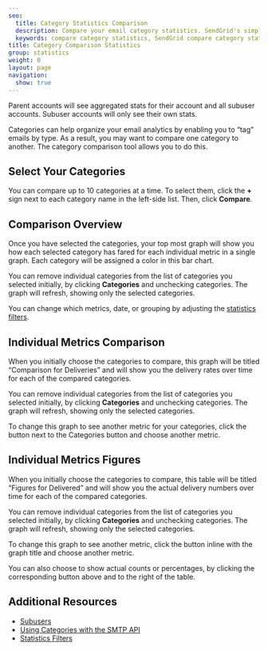 ```yaml
---
seo:
  title: Category Statistics Comparison
  description: Compare your email category statistics. SendGrid's simplified, real-time analytics allows you to compare up to 10 email categories to measure results.
  keywords: compare category statistics, SendGrid compare category statistics, category statistic comparison
title: Category Comparison Statistics
group: statistics
weight: 0
layout: page
navigation:
  show: true
---
```



<call-out>

Parent accounts will see aggregated stats for their account and all subuser accounts. Subuser accounts will only see their own stats.

</call-out>


Categories can help organize your email analytics by enabling you to “tag” emails by type. As a result, you may want to compare one category to another. The category comparison tool allows you to do this.

## 	Select Your Categories

You can compare up to 10 categories at a time. To select them, click the **+** sign next to each category name in the left-side list. Then, click **Compare**.

## 	Comparison Overview

Once you have selected the categories, your top most graph will show you how each selected category has fared for each individual metric in a single graph. Each category will be assigned a color in this bar chart.

You can remove individual categories from the list of categories you selected initially, by clicking **Categories** and unchecking categories. The graph will refresh, showing only the selected categories.

You can change which metrics, date, or grouping by adjusting the [statistics filters]({{root_url}}/user-interface/analytics-and-reporting/stats-overview/#statistics-filters).

## 	Individual Metrics Comparison

When you initially choose the categories to compare, this graph will be titled “Comparison for Deliveries” and will show you the delivery rates over time for each of the compared categories.

You can remove individual categories from the list of categories you selected initially, by clicking **Categories** and unchecking categories. The graph will refresh, showing only the selected categories.

To change this graph to see another metric for your categories, click the button next to the Categories button and choose another metric.

## 	Individual Metrics Figures

When you initially choose the categories to compare, this table will be titled “Figures for Delivered” and will show you the actual delivery numbers over time for each of the compared categories.

You can remove individual categories from the list of categories you selected initially, by clicking **Categories** and unchecking categories. The graph will refresh, showing only the selected categories.

To change this graph to see another metric, click the button inline with the graph title and choose another metric.

You can also choose to show actual counts or percentages, by clicking the corresponding button above and to the right of the table.

## 	Additional Resources

- [Subusers]({{root_url}}/user-interface/account-and-settings/subusers.html)
- [Using Categories with the SMTP API]({{root_url}}/for-developers/sending-email/categories/)
- [Statistics Filters]({{root_url}}/user-interface/analytics-and-reporting/stats-overview.html#statistics-filters)
